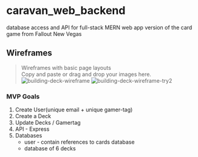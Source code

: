 # caravan_web_backend
database access and API for full-stack MERN web app version of the card game from Fallout New Vegas


## Wireframes
> Wireframes with basic page layouts<br />
> Copy and paste or drag and drop your images here.
![building-deck-wireframe](https://user-images.githubusercontent.com/78385644/191106377-bcb55ed9-2351-46b3-bd05-3e61132306a9.png)
![building-deck-wireframe-try2](https://user-images.githubusercontent.com/78385644/191107568-98ec4b09-cef4-4c95-ad1c-c1aa98494146.png)




### MVP Goals
<ol>
<li>Create User(unique email + unique gamer-tag)
<li>Create a Deck
<li>Update Decks / Gamertag
<li>API - Express
<li>Databases 
<ul>
<li>user - contain references to cards database
<li>database of 6 decks
</ul>
</ol>
